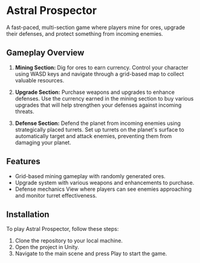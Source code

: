 # Astral Prospector

A fast-paced, multi-section game where players mine for ores, upgrade their defenses, and protect something from incoming enemies.

## Gameplay Overview


1. **Mining Section:** Dig for ores to earn currency. Control your character using WASD keys and navigate through a grid-based map to collect valuable resources.

2. **Upgrade Section:** Purchase weapons and upgrades to enhance defenses. Use the currency earned in the mining section to buy various upgrades that will help strengthen your defenses against incoming threats.

3. **Defense Section:** Defend the planet from incoming enemies using strategically placed turrets. Set up turrets on the planet's surface to automatically target and attack enemies, preventing them from damaging your planet.

## Features

- Grid-based mining gameplay with randomly generated ores.
- Upgrade system with various weapons and enhancements to purchase.
- Defense mechanics
  View where players can see enemies approaching and monitor turret effectiveness.

## Installation

To play Astral Prospector, follow these steps:

1. Clone the repository to your local machine.
2. Open the project in Unity.
3. Navigate to the main scene and press Play to start the game.

